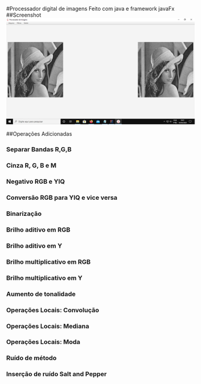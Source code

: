 #Processador digital de imagens
Feito com java e framework javaFx
##Screenshot
![](imagens/ex.png)

##Operações Adicionadas
### Separar Bandas R,G,B
### Cinza R, G, B e M
### Negativo RGB e YIQ
### Conversão RGB para YIQ e vice versa
### Binarização
### Brilho aditivo em RGB
### Brilho aditivo em Y
### Brilho multiplicativo em RGB
### Brilho multiplicativo em Y
### Aumento de tonalidade
### Operações Locais: Convolução
### Operações Locais: Mediana
### Operações Locais: Moda
### Ruído de método
### Inserção de ruído Salt and Pepper
